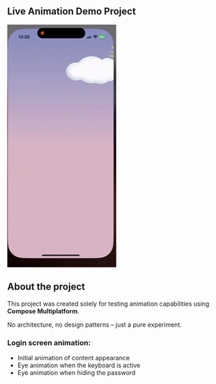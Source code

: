 ## Live Animation Demo Project

![Demo](demo/LoginPageDemo.gif)

## About the project

This project was created solely for testing animation capabilities using **Compose Multiplatform**.

No architecture, no design patterns – just a pure experiment.

### Login screen animation:
- Initial animation of content appearance
- Eye animation when the keyboard is active
- Eye animation when hiding the password  